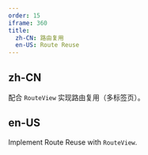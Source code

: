 ```yaml
---
order: 15
iframe: 360
title:
  zh-CN: 路由复用
  en-US: Route Reuse
---
```


## zh-CN

配合 `RouteView` 实现路由复用（多标签页）。

## en-US

Implement Route Reuse with `RouteView`.